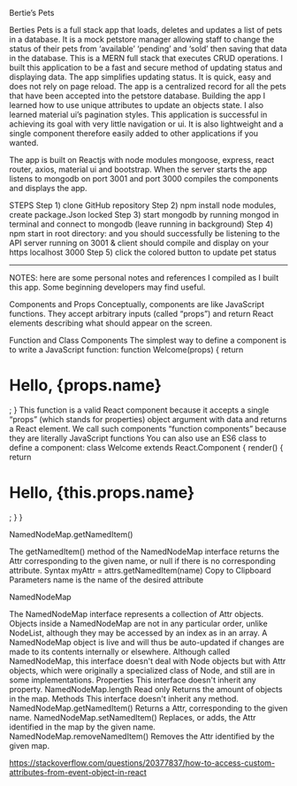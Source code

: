 Bertie’s Pets

Berties Pets is a full stack app that loads, deletes and updates a list of pets in a database. It is a mock petstore manager allowing staff to change the status of their pets from ‘available’ ‘pending’ and ‘sold’ then saving that data in the database. This is a MERN full stack that executes CRUD operations. I built this application to be a fast and secure method of updating status and displaying data. The app simplifies updating status. It is quick, easy and does not rely on page reload. The app is a centralized record for all the pets that have been accepted into the petstore database. Building the app I learned how to use unique attributes to update an objects state. I also learned material ui’s pagination styles. This application is successful in achieving its goal with very little navigation or ui. It is also lightweight and a single component therefore easily added to other applications if you wanted. 

The app is built on Reactjs with node modules mongoose, express, react router, axios, material ui and bootstrap. When the server starts the app listens to mongodb on port 3001 and port 3000 compiles the components and displays the app. 

STEPS
Step 1) clone GitHub repository 
Step 2) npm install node modules, create package.Json locked
Step 3) start mongodb by running mongod in terminal and connect to mongodb (leave running in background)
Step 4) npm start in root directory: and you should successfully be listening to the API server running on 3001 & client should compile and display on your https localhost 3000
Step 5) click the colored button to update pet status 

---------------------------------------------
NOTES: here are some personal notes and references I compiled as I built this app. Some beginning developers may find useful. 

Components and Props
Conceptually, components are like JavaScript functions. They accept arbitrary inputs (called “props”) and return React elements describing what should appear on the screen.

Function and Class Components
The simplest way to define a component is to write a JavaScript function:
function Welcome(props) {
  return <h1>Hello, {props.name}</h1>;
}
This function is a valid React component because it accepts a single “props” (which stands for properties) object argument with data and returns a React element. We call such components “function components” because they are literally JavaScript functions
You can also use an ES6 class to define a component:
class Welcome extends React.Component {
  render() {
    return <h1>Hello, {this.props.name}</h1>;
  }
}



NamedNodeMap.getNamedItem()

The getNamedItem() method of the NamedNodeMap interface returns the Attr corresponding to the given name, or null if there is no corresponding attribute.
Syntax
myAttr = attrs.getNamedItem(name)
Copy to Clipboard
Parameters
name is the name of the desired attribute

NamedNodeMap

The NamedNodeMap interface represents a collection of Attr objects. Objects inside a NamedNodeMap are not in any particular order, unlike NodeList, although they may be accessed by an index as in an array.
A NamedNodeMap object is live and will thus be auto-updated if changes are made to its contents internally or elsewhere.
Although called NamedNodeMap, this interface doesn't deal with Node objects but with Attr objects, which were originally a specialized class of Node, and still are in some implementations.
Properties
This interface doesn't inherit any property.
NamedNodeMap.length Read only
Returns the amount of objects in the map.
Methods
This interface doesn't inherit any method.
NamedNodeMap.getNamedItem()
Returns a Attr, corresponding to the given name.
NamedNodeMap.setNamedItem()
Replaces, or adds, the Attr identified in the map by the given name.
NamedNodeMap.removeNamedItem()
Removes the Attr identified by the given map.


https://stackoverflow.com/questions/20377837/how-to-access-custom-attributes-from-event-object-in-react